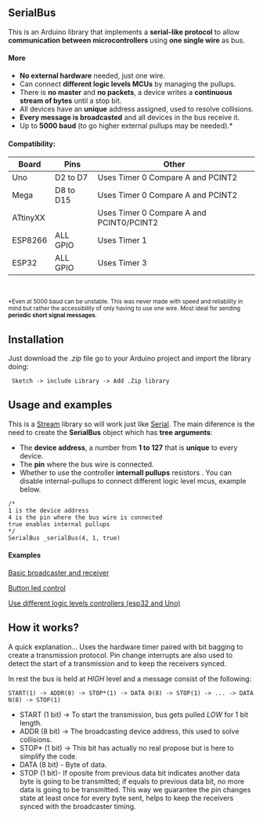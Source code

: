 


## SerialBus
This is an Arduino library that implements a **serial-like protocol** to allow **communication between microcontrollers** using **one single wire** as bus. 

#### More
- **No external hardware** needed, just one wire.
- Can connect **different logic levels MCUs**  by managing the pullups.
- There is **no master** and **no packets**, a device writes a **continuous stream of bytes** until a stop bit. 
- All devices have an **unique** address assigned, used to resolve collisions.
- **Every message is broadcasted** and all devices in the bus receive it. 
- Up to **5000 baud** (to go higher external pullups may be needed).*



#### Compatibility:


Board       |       Pins        |       Other
------------|-------------------|---------------------
Uno         | D2 to D7          |   Uses Timer 0 Compare A and PCINT2
Mega        | D8 to D15         |   Uses Timer 0 Compare A and PCINT2
ATtinyXX    |                   |   Uses Timer 0 Compare A and PCINT0/PCINT2
ESP8266     | ALL GPIO          |   Uses Timer 1
ESP32       | ALL GPIO          |   Uses Timer 3

<br>

<sup>*Even at 5000 baud can be unstable. This was never made with speed and reliability in mind but rather the accessibility of only having to use one wire. Most ideal for sending **periodic short signal messages**.</sup>

## Installation
Just download the *.zip* file go to your Arduino project and import the library doing:
```
 Sketch -> include Library -> Add .Zip library
```

## Usage and examples


This is a [Stream](https://reference.arduino.cc/reference/en/language/functions/communication/stream/) library so will work just like [Serial](https://reference.arduino.cc/reference/en/language/functions/communication/serial/). The main diference is the need to create the **SerialBus** object which has **tree arguments**:
- The **device address**, a number from **1 to 127** that is **unique** to every device.
- The **pin** where the bus wire is connected.
- Whether to use the controller **internall pullups** resistors . You can disable internal-pullups to connect different logic level mcus, example below.

```
/*
1 is the device address
4 is the pin where the bus wire is connected
true enables internal pullups
*/
SerialBus _serialBus(4, 1, true)
```

#### Examples
[Basic broadcaster and receiver](https://github.com/jgvmonteiro/SerialBus/tree/main/examples/send_receive_msg)

[Button led control](https://github.com/jgvmonteiro/SerialBus/tree/main/examples/led_control)

[Use different logic levels controllers (esp32 and Uno)](https://github.com/jgvmonteiro/SerialBus/tree/main/examples/nano_to_esp32)


## How it works?

A quick explanation... Uses the hardware timer paired with bit bagging to create a transmission protocol. Pin change interrupts are also used to detect the start of a transmission and to keep the receivers synced.

In rest the bus is held at *HIGH* level and a message consist of the following:

    START(1) -> ADDR(8) -> STOP*(1) -> DATA 0(8) -> STOP(1) -> ... -> DATA N(8) -> STOP(1)

- START (1 bit) -> To start the transmission, bus gets pulled *LOW* for 1 bit length.
- ADDR (8 bit) -> The broadcasting device address, this used to solve collisions.
- STOP* (1 bit)  -> This bit has actually no real propose but is here to simplify the code.
- DATA (8 bit) - Byte of data.
- STOP (1 bit)- If oposite from previous data bit indicates another data byte is going to be transmitted; if equals to previous data bit, no more data is going to be transmitted. This way we guarantee the pin changes state at least once for every byte sent, helps to keep the receivers synced with the broadcaster timing. 


